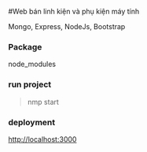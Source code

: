 #Web bán linh kiện và phụ kiện máy tính

Mongo, Express, NodeJs, Bootstrap

### Package
  
node_modules

### run project

>nmp start

### deployment

[http://localhost:3000](http://localhost:3000)

